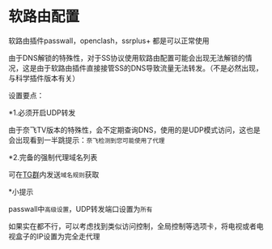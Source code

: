 # 软路由配置

软路由插件passwall，openclash，ssrplus+ 都是可以正常使用

由于DNS解锁的特殊性，对于SS协议使用软路由配置可能会出现无法解锁的情况，这是由于软路由插件直接接管SS的DNS导致流量无法转发。（不是必然出现，与科学插件版本有关）

<Badge text="推荐落地使用V2ray或者Xray协议。" type="error" vertical="middle"/>

设置要点：

*1.必须开启UDP转发

由于奈飞TV版本的特殊性，会不定期查询DNS，使用的是UDP模式访问，这也是会出现看到一半跳提示：```奈飞检测到您可能使用了代理```

*2.完备的强制代理域名列表

可在[TG群](https://t.me/nfdns)内发送```域名规则```获取

*小提示

passwall中```高级设置```，UDP转发端口设置为```所有```

如果实在都不行，可以考虑找到类似访问控制，全局控制等选项卡，将电视或者电视盒子的IP设置为完全走代理
